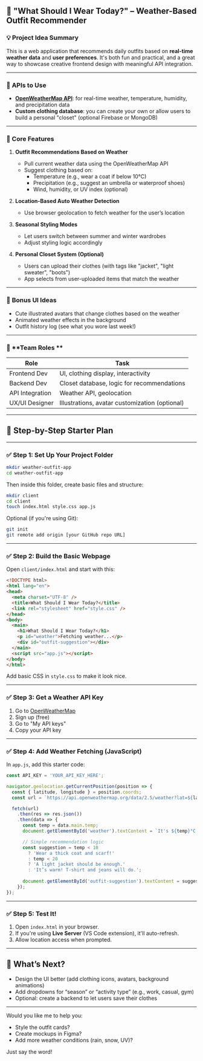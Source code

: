 ## 👗 **"What Should I Wear Today?" – Weather-Based Outfit Recommender**

### 💡 **Project Idea Summary**
This is a web application that recommends daily outfits based on **real-time weather data** and **user preferences**. It's both fun and practical, and a great way to showcase creative frontend design with meaningful API integration.

---

### 🔌 **APIs to Use**
- **[OpenWeatherMap API](https://openweathermap.org/api)**: for real-time weather, temperature, humidity, and precipitation data
- **Custom clothing database**: you can create your own or allow users to build a personal "closet" (optional Firebase or MongoDB)

---

### 🌟 Core Features
1. **Outfit Recommendations Based on Weather**
   - Pull current weather data using the OpenWeatherMap API
   - Suggest clothing based on:
     - Temperature (e.g., wear a coat if below 10°C)
     - Precipitation (e.g., suggest an umbrella or waterproof shoes)
     - Wind, humidity, or UV index (optional)

2. **Location-Based Auto Weather Detection**
   - Use browser geolocation to fetch weather for the user’s location

3. **Seasonal Styling Modes**
   - Let users switch between summer and winter wardrobes
   - Adjust styling logic accordingly

4. **Personal Closet System (Optional)**
   - Users can upload their clothes (with tags like "jacket", "light sweater", "boots")
   - App selects from user-uploaded items that match the weather

---

### 🎨 **Bonus UI Ideas**
- Cute illustrated avatars that change clothes based on the weather
- Animated weather effects in the background
- Outfit history log (see what you wore last week!)

---

### 👥 **Team Roles **
| Role | Task |
|------|------|
| Frontend Dev | UI, clothing display, interactivity |
| Backend Dev | Closet database, logic for recommendations |
| API Integration | Weather API, geolocation |
| UX/UI Designer | Illustrations, avatar customization (optional) |

---

## 🚀 Step-by-Step Starter Plan

---

### ✅ **Step 1: Set Up Your Project Folder**

```bash
mkdir weather-outfit-app
cd weather-outfit-app
```

Then inside this folder, create basic files and structure:

```bash
mkdir client
cd client
touch index.html style.css app.js
```

Optional (if you're using Git):

```bash
git init
git remote add origin [your GitHub repo URL]
```

---

### ✅ **Step 2: Build the Basic Webpage**

Open `client/index.html` and start with this:

```html
<!DOCTYPE html>
<html lang="en">
<head>
  <meta charset="UTF-8" />
  <title>What Should I Wear Today?</title>
  <link rel="stylesheet" href="style.css" />
</head>
<body>
  <main>
    <h1>What Should I Wear Today?</h1>
    <p id="weather">Fetching weather...</p>
    <div id="outfit-suggestion"></div>
  </main>
  <script src="app.js"></script>
</body>
</html>
```

Add basic CSS in `style.css` to make it look nice.

---

### ✅ **Step 3: Get a Weather API Key**

1. Go to [OpenWeatherMap](https://openweathermap.org/api)
2. Sign up (free)
3. Go to "My API keys"
4. Copy your API key

---

### ✅ **Step 4: Add Weather Fetching (JavaScript)**

In `app.js`, add this starter code:

```javascript
const API_KEY = 'YOUR_API_KEY_HERE';

navigator.geolocation.getCurrentPosition(position => {
  const { latitude, longitude } = position.coords;
  const url = `https://api.openweathermap.org/data/2.5/weather?lat=${latitude}&lon=${longitude}&units=metric&appid=${API_KEY}`;

  fetch(url)
    .then(res => res.json())
    .then(data => {
      const temp = data.main.temp;
      document.getElementById('weather').textContent = `It's ${temp}°C right now.`;

      // Simple recommendation logic
      const suggestion = temp < 10
        ? 'Wear a thick coat and scarf!'
        : temp < 20
        ? 'A light jacket should be enough.'
        : 'It’s warm! T-shirt and jeans will do.';
      
      document.getElementById('outfit-suggestion').textContent = suggestion;
    });
});
```

---

### ✅ **Step 5: Test It!**

1. Open `index.html` in your browser.
2. If you're using **Live Server** (VS Code extension), it'll auto-refresh.
3. Allow location access when prompted.

---

## 🧩 What’s Next?
- Design the UI better (add clothing icons, avatars, background animations)
- Add dropdowns for “season” or “activity type” (e.g., work, casual, gym)
- Optional: create a backend to let users save their clothes

---

Would you like me to help you:
- Style the outfit cards?
- Create mockups in Figma?
- Add more weather conditions (rain, snow, UV)?

Just say the word!
